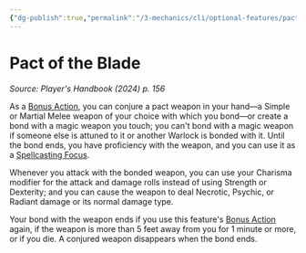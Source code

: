 ```yaml
---
{"dg-publish":true,"permalink":"/3-mechanics/cli/optional-features/pact-of-the-blade-xphb/","tags":["ttrpg-cli/compendium/src/5e/xphb","ttrpg-cli/optional-feature/ei"],"created":"2025-03-01T17:25:22.718-05:00","updated":"2025-03-01T18:44:36.648-05:00"}
---
```


# Pact of the Blade
*Source: Player's Handbook (2024) p. 156*  

As a [Bonus Action](3-Mechanics/CLI/rules/variant-rules/bonus-action-xphb.md), you can conjure a pact weapon in your hand—a Simple or Martial Melee weapon of your choice with which you bond—or create a bond with a magic weapon you touch; you can't bond with a magic weapon if someone else is attuned to it or another Warlock is bonded with it. Until the bond ends, you have proficiency with the weapon, and you can use it as a [Spellcasting Focus](3-Mechanics/CLI/rules/variant-rules/spellcasting-focus-xphb.md).

Whenever you attack with the bonded weapon, you can use your Charisma modifier for the attack and damage rolls instead of using Strength or Dexterity; and you can cause the weapon to deal Necrotic, Psychic, or Radiant damage or its normal damage type.

Your bond with the weapon ends if you use this feature's [Bonus Action](3-Mechanics/CLI/rules/variant-rules/bonus-action-xphb.md) again, if the weapon is more than 5 feet away from you for 1 minute or more, or if you die. A conjured weapon disappears when the bond ends.